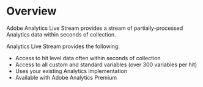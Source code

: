 # Overview

Adobe Analytics Live Stream provides a stream of partially-processed Analytics data within seconds of collection.

Analytics Live Stream provides the following:

-   Access to hit level data often within seconds of collection
-   Access to all custom and standard variables \(over 300 variables per hit\)
-   Uses your existing Analytics implementation
-   Available with Adobe Analytics Premium

